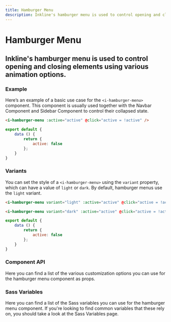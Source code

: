 ```yaml
---
title: Hamburger Menu
description: Inkline's hamburger menu is used to control opening and closing elements using various animation options.
---
```


# Hamburger Menu
## Inkline's hamburger menu is used to control opening and closing elements using various animation options.

### Example
Here’s an example of a basic use case for the `<i-hamburger-menu>` component. This component is usually used together with the <nuxt-link :to="{ name: 'docs-components-navbar' }">Navbar Component</nuxt-link> and <nuxt-link :to="{ name: 'docs-components-sidebar' }">Sidebar Component</nuxt-link> to control their collapsed state.

<i-code title="Hamburger Menu Example">
<i-tab type="preview">
    <i-hamburger-menu :active="value" @click="value = !value" />
</i-tab>
<i-tab type="html">

~~~html
<i-hamburger-menu :active="active" @click="active = !active" />
~~~

</i-tab>
<i-tab type="js">

~~~js
export default {
    data () {
        return {
            active: false
        };
    }
}
~~~

</i-tab>
</i-code>

### Variants
You can set the style of a `<i-hamburger-menu>` using the `variant` property, which can have a value of `light` or `dark`. By default, hamburger menus use the `light` variant.

<i-code title="Hamburger Menu Example">
<i-tab type="preview">
    <div class="_background-light _display-inline-flex _padding-1">
        <i-hamburger-menu variant="light" :active="valueLight" @click="valueLight = !valueLight" />
    </div>
    <div class="_background-dark _display-inline-flex _padding-1">
        <i-hamburger-menu variant="dark" :active="valueDark" @click="valueDark = !valueDark" />
    </div>
</i-tab>
<i-tab type="html">

~~~html
<i-hamburger-menu variant="light" :active="active" @click="active = !active" />
~~~

~~~html
<i-hamburger-menu variant="dark" :active="active" @click="active = !active" />
~~~

</i-tab>
<i-tab type="js">

~~~js
export default {
    data () {
        return {
            active: false
        };
    }
}
~~~

</i-tab>
</i-code>

### Component API
Here you can find a list of the various customization options you can use for the hamburger menu component as props.

<i-code title="Hamburger Menu API" expanded markup="i-hamburger-menu" link="https://github.com/inkline/inkline/tree/master/packages/inkline/src/components/IHamburgerMenu">
    <i-tab type="props">
        <api-table>
            <api-table-row>
                <template slot="property">active</template>
                <template slot="description">Sets active state of the hamburger menu component.</template>
                <template slot="type"><code>Boolean</code></template>
                <template slot="values"><code>true</code>, <code>false</code></template>
                <template slot="default"><code>false</code></template>
            </api-table-row>
            <api-table-row>
                <template slot="property">animation</template>
                <template slot="description">Sets the activation animation of the component.</template>
                <template slot="type"><code>String</code></template>
                <template slot="values-row"><code>arrow-up</code>, <code>arrow-down</code>, <code>arrow-left</code>, <code>arrow-right</code>, <code>minus</code>, <code>plus</code></template>
                <template slot="default"><code>close</code></template>
            </api-table-row>
            <api-table-row>
                <template slot="property">variant</template>
                <template slot="description">Sets the color variant of the hamburger menu component.</template>
                <template slot="type"><code>String</code></template>
                <template slot="values"><code>light</code>, <code>dark</code></template>
                <template slot="default"><code>light</code></template>
            </api-table-row>
        </api-table>
    </i-tab>
    <i-tab type="events">
        <api-table>
            <api-table-row>
                <template slot="event">click</template>
                <template slot="type"><code>(event: Event) => {}</code></template>
                <template slot="description-row">Emitted when hamburger menu component is clicked.</template>
            </api-table-row>
        </api-table>
    </i-tab>
</i-code>

### Sass Variables
Here you can find a list of the Sass variables you can use for the hamburger menu component. If you're looking to find common variables that these rely on, you should take a look at the <nuxt-link :to="{ name: 'docs-core-sass-variables' }">Sass Variables</nuxt-link> page.

<i-code title="Header" expanded>
    <i-tab type="scss">
        <api-table>
            <api-table-row>
                <template slot="property">$hamburger-menu-bar-width</template>
                <template slot="default"><code>30px</code></template>
            </api-table-row>
            <api-table-row>
                <template slot="property">$hamburger-menu-bar-height</template>
                <template slot="default"><code>3px</code></template>
            </api-table-row>
            <api-table-row>
                <template slot="property">$hamburger-menu-bar-border-radius</template>
                <template slot="default"><code>2px</code></template>
            </api-table-row>
            <api-table-row>
                <template slot="property">$hamburger-menu-bar-spacing</template>
                <template slot="default"><code>5px</code></template>
            </api-table-row>
            <api-table-row>
                <template slot="property">$hamburger-menu-bar-color</template>
                <template slot="default"><code>#000000</code></template>
            </api-table-row>
            <api-table-row>
                <template slot="property">$hamburger-menu-padding</template>
                <template slot="default"><code>$spacer / 2</code></template>
            </api-table-row>
            <api-table-row>
                <template slot="property">$hamburger-menu-opacity</template>
                <template slot="default"><code>0.7</code></template>
            </api-table-row>
            <api-table-row>
                <template slot="property">$hamburger-menu-hover-opacity</template>
                <template slot="default"><code>1</code></template>
            </api-table-row>
            <api-table-row>
                <template slot="property">$hamburger-menu-variants</template>
                <template slot="default"><code>('monochrome')</code></template>
            </api-table-row>
        </api-table>
    </i-tab>
</i-code> 
